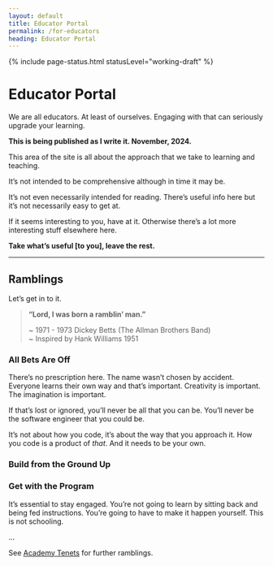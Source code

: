 ```yaml
---
layout: default
title: Educator Portal
permalink: /for-educators
heading: Educator Portal
---
```


{% include page-status.html statusLevel="working-draft" %}

# Educator Portal

We are all educators. At least of ourselves. Engaging with that can seriously upgrade your learning.

**This is being published as I write it. November, 2024.**

This area of the site is all about the approach that we take to learning and teaching.

It’s not intended to be comprehensive although in time it may be.

It’s not even necessarily intended for reading. There’s useful info here but it’s not necessarily easy to get at.

If it seems interesting to you, have at it. Otherwise there’s a lot more interesting stuff elsewhere here.

**Take what’s useful [to you], leave the rest.**

---

## Ramblings

Let’s get in to it.

> **“Lord, I was born a ramblin’ man.”**
> 
> ~ 1971 - 1973 Dickey Betts (The Allman Brothers Band)    
> ~ Inspired by Hank Williams 1951

### All Bets Are Off

There’s no prescription here. The name wasn’t chosen by accident. Everyone learns their own way and that’s important. Creativity is important. The imagination is important.

If that’s lost or ignored, you’ll never be all that you can be. You’ll never be the software engineer that you could be.

It’s not about how you code, it’s about the way that you approach it. How you code is a product of *that*. And it needs to be your own.

### Build from the Ground Up

### Get with the Program

It’s essential to stay engaged. You’re not going to learn by sitting back and being fed instructions. You’re going to have to make it happen yourself. This is not schooling.

...

See [Academy Tenets](/tenets) for further ramblings.
